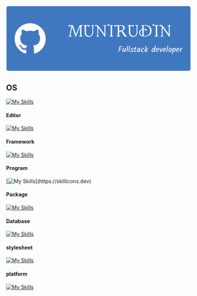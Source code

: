 <!--IMAGE-->
![header](https://github.com/munirudin26/munirudin26/blob/main/img%2Fheader.png)
<!--ICON-->

## OS
[![My Skills](https://skillicons.dev/icons?i=linux,debian)](https://skillicons.dev)
#### Editor
[![My Skills](https://skillicons.dev/icons?i=)](https://skillicons.dev)
#### Framework
[![My Skills](https://skillicons.dev/icons?i=nodejs)](https://skillicons.dev)
#### Program
[![My Skills](https://skillicons.dev/icons?i=cpp,js,)](https://skillicons.dev)
#### Package
[![My Skills](https://skillicons.dev/icons?i=npm)](https://skillicons.dev)
#### Database
[![My Skills](https://skillicons.dev/icons?i=mysql)](https://skillicons.dev)
#### stylesheet
[![My Skills](https://skillicons.dev/icons?i=css)](https://skillicons.dev)
#### platform
[![My Skills](https://skillicons.dev/icons?i=netlify)](https://skillicons.dev)
